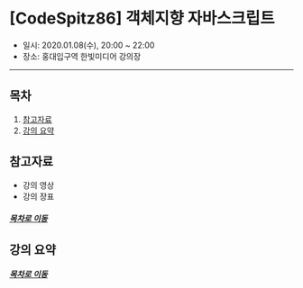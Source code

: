 [CodeSpitz86] 객체지향 자바스크립트
=====
* 일시: 2020.01.08(수), 20:00 ~ 22:00
* 장소: 홍대입구역 한빛미디어 강의장
- - -
## 목차
1. [참고자료](#참고자료)
2. [강의 요약](#강의-요약)

## 참고자료
* 강의 영상
* 강의 장표

##### [목차로 이동](#목차)

## 강의 요약


##### [목차로 이동](#목차)